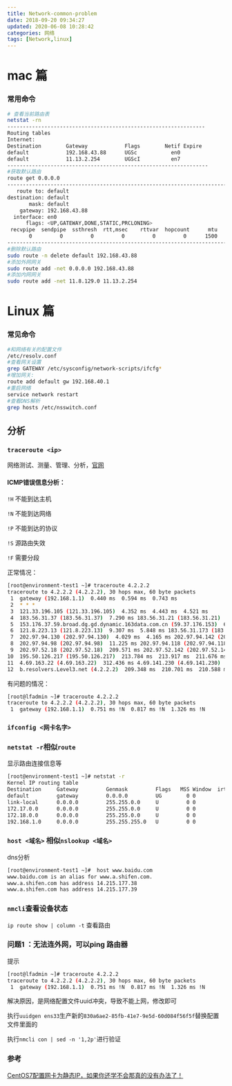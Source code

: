 ```yaml
---
title: Network-common-problem
date: 2018-09-20 09:34:27
updated: 2020-06-08 10:28:42
categories: 网络
tags: [Network,linux]
---
```


# mac 篇

### 常用命令

```bash
# 查看当前路由表
netstat -rn
----------------------------------------------------------------
Routing tables
Internet:
Destination        Gateway            Flags        Netif Expire
default            192.168.43.88      UGSc           en0
default            11.13.2.254        UGScI          en7
-----------------------------------------------------------------
#获取默认路由
route get 0.0.0.0
--------------------------------------------------------------------------------
   route to: default
destination: default
       mask: default
    gateway: 192.168.43.88
  interface: en0
      flags: <UP,GATEWAY,DONE,STATIC,PRCLONING>
 recvpipe  sendpipe  ssthresh  rtt,msec    rttvar  hopcount      mtu     expire
       0         0         0         0         0         0      1500         0
---------------------------------------------------------------------------------
#删除默认路由
sudo route -n delete default 192.168.43.88
#添加外网网关
sudo route add -net 0.0.0.0 192.168.43.88
#添加内网网关
sudo route add -net 11.8.129.0 11.13.2.254
```

# Linux 篇

### 常见命令

```bash
#和网络有关的配置文件 
/etc/resolv.conf 
#查看网关设置 
grep GATEWAY /etc/sysconfig/network-scripts/ifcfg* 
#增加网关: 
route add default gw 192.168.40.1 
#重启网络 
service network restart 
#查看DNS解析 
grep hosts /etc/nsswitch.conf
```

## 分析

### `traceroute <ip>`

网络测试、测量、管理、分析，[官网](https://www.cisco.com/c/en/us/support/docs/ios-nx-os-software/ios-software-releases-121-mainline/12778-ping-traceroute.html#traceroute)

#### ICMP错误信息分析：

`!H`    不能到达主机

`!N`    不能到达网络

`!P`     不能到达的协议

`!S`     源路由失效

`!F`     需要分段

正常情况：

```sh
[root@environment-test1 ~]# traceroute 4.2.2.2
traceroute to 4.2.2.2 (4.2.2.2), 30 hops max, 60 byte packets
 1  gateway (192.168.1.1)  0.440 ms  0.594 ms  0.743 ms
 2  * * *
 3  121.33.196.105 (121.33.196.105)  4.352 ms  4.443 ms  4.521 ms
 4  183.56.31.37 (183.56.31.37)  7.290 ms 183.56.31.21 (183.56.31.21)  9.217 ms 183.56.31.13 (183.56.31.13)  6.755 ms
 5  153.176.37.59.broad.dg.gd.dynamic.163data.com.cn (59.37.176.153)  6.884 ms  6.993 ms  7.084 ms
 6  121.8.223.13 (121.8.223.13)  9.307 ms  5.848 ms 183.56.31.173 (183.56.31.173)  4.443 ms
 7  202.97.94.130 (202.97.94.130)  4.029 ms  4.165 ms 202.97.94.142 (202.97.94.142)  5.546 ms
 8  202.97.94.98 (202.97.94.98)  11.225 ms 202.97.94.118 (202.97.94.118)  6.177 ms  6.600 ms
 9  202.97.52.18 (202.97.52.18)  209.571 ms 202.97.52.142 (202.97.52.142)  206.772 ms 202.97.58.2 (202.97.58.2)  197.316 ms
10  195.50.126.217 (195.50.126.217)  213.784 ms  213.917 ms  211.676 ms
11  4.69.163.22 (4.69.163.22)  312.436 ms 4.69.141.230 (4.69.141.230)  214.040 ms  213.168 ms
12  b.resolvers.Level3.net (4.2.2.2)  209.348 ms  210.701 ms  210.588 ms
```

有问题的情况：

```sh
[root@lfadmin ~]# traceroute 4.2.2.2
traceroute to 4.2.2.2 (4.2.2.2), 30 hops max, 60 byte packets
 1  gateway (192.168.1.1)  0.751 ms !N  0.817 ms !N  1.326 ms !N
```

### `ifconfig <网卡名字>`



### `netstat -r`相似`route`

显示路由连接信息等

```sh
[root@environment-test1 ~]# netstat -r
Kernel IP routing table
Destination     Gateway         Genmask         Flags   MSS Window  irtt Iface
default         gateway         0.0.0.0         UG        0 0          0 enp3s0
link-local      0.0.0.0         255.255.0.0     U         0 0          0 enp3s0
172.17.0.0      0.0.0.0         255.255.0.0     U         0 0          0 docker0
172.18.0.0      0.0.0.0         255.255.0.0     U         0 0          0 doc...ridge
192.168.1.0     0.0.0.0         255.255.255.0   U         0 0          0 enp3s0
```



### `host <域名>` 相似`nslookup <域名>`

dns分析

```sh
[root@environment-test1 ~]#  host www.baidu.com
www.baidu.com is an alias for www.a.shifen.com.
www.a.shifen.com has address 14.215.177.38
www.a.shifen.com has address 14.215.177.39
```

### `nmcli`查看设备状态

`ip route show | column -t` 查看路由



### 问题1 ：无法连外网，可以ping 路由器

提示

```bash
[root@lfadmin ~]# traceroute 4.2.2.2
traceroute to 4.2.2.2 (4.2.2.2), 30 hops max, 60 byte packets
 1  gateway (192.168.1.1)  0.751 ms !N  0.817 ms !N  1.326 ms !N
```

解决原因，是网络配置文件uuid冲突，导致不能上网，修改即可

执行`uuidgen ens33`生产新的`830a6ae2-85fb-41e7-9e5d-60d084f56f5f`替换配置文件里面的

执行`nmcli con | sed -n '1,2p'`进行验证



### 参考

[CentOS7配置网卡为静态IP，如果你还学不会那真的没有办法了！](https://segmentfault.com/a/1190000011954814)



